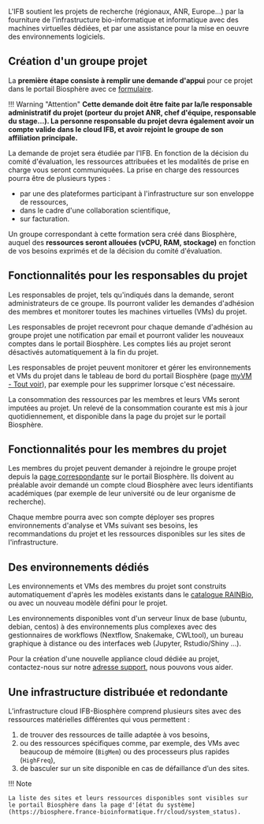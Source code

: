 L'IFB soutient les projets de recherche (régionaux, ANR, Europe...) par la fourniture de l’infrastructure bio-informatique et informatique avec des machines virtuelles dédiées, et par une assistance pour la mise en oeuvre des environnements logiciels.

## Création d'un groupe projet 

La **première étape consiste à remplir une demande d'appui** pour ce projet dans le portail Biosphère avec ce 
[formulaire](https://biosphere.france-bioinformatique.fr/cloudweb_account/groups/create?type_of_group=3).

!!! Warning "Attention"
    **Cette demande doit être faite par la/le responsable administratif du projet (porteur du projet ANR, chef d'équipe,
    responsable du stage...). La personne responsable du projet devra également avoir un compte valide dans le cloud IFB, et avoir rejoint le groupe de son affiliation principale.**

La demande de projet sera étudiée par l'IFB. En fonction de la décision du comité d'évaluation, les ressources attribuées et les modalités de prise en charge vous seront communiquées. La prise en charge des ressources pourra être de plusieurs types :
- par une des plateformes participant à l'infrastructure sur son enveloppe de ressources,
- dans le cadre d'une collaboration scientifique,
- sur facturation.

Un groupe correspondant à cette formation sera créé dans Biosphère, auquel des **ressources seront allouées (vCPU, RAM, stockage)** en fonction de vos besoins exprimés et de la décision du comité d'évaluation.

## Fonctionnalités pour les responsables du projet

Les responsables de projet, tels qu'indiqués dans la demande, seront administrateurs de ce groupe. Ils pourront valider les demandes d'adhésion des membres et monitorer toutes les machines virtuelles (VMs) du projet.

Les responsables de projet recevront pour chaque demande d'adhésion au groupe projet une notification par email et pourront valider les nouveaux comptes dans le portail Biosphère. Les comptes liés au projet seront désactivés automatiquement à la fin du projet.

Les responsables de projet peuvent monitorer et gérer les environnements et VMs du projet dans le tableau de bord du portail Biosphère (page [myVM - Tout voir](https://biosphere.france-bioinformatique.fr/monitor)), par exemple pour les supprimer lorsque c'est nécessaire.

La consommation des ressources par les membres et leurs VMs seront imputées au projet. Un relevé de la consommation courante est mis à jour quotidiennement, et disponible dans la page du projet sur le portail Biosphère.

## Fonctionnalités pour les membres du projet

Les membres du projet peuvent demander à rejoindre le groupe projet depuis la [page correspondante](https://biosphere.france-bioinformatique.fr/cloudweb_account/groups) sur le portail Biosphère. Ils doivent au préalable avoir demandé un compte cloud Biosphère avec leurs identifiants académiques (par exemple de leur université ou de leur organisme de recherche).

Chaque membre pourra avec son compte déployer ses propres environnements d'analyse et VMs suivant ses besoins, les recommandations du projet et les ressources disponibles sur les sites de l'infrastructure.

## Des environnements dédiés

Les environnements et VMs des membres du projet sont construits automatiquement d'après les modèles existants dans le [catalogue RAINBio](https://biosphere.france-bioinformatique.fr/catalogue), ou avec un nouveau modèle défini pour le projet.

Les environnements disponibles vont d'un serveur linux de base (ubuntu, debian, centos) à des environnements plus complexes avec des gestionnaires de workflows (Nextflow, Snakemake, CWLtool), un bureau graphique à distance ou des interfaces web (Jupyter, Rstudio/Shiny …).

Pour la création d'une nouvelle appliance cloud dédiée au projet, contactez-nous sur notre [adresse support](mailto:biosphere-support@genouest.org), nous pouvons vous aider.

## Une infrastructure distribuée et redondante

L’infrastructure cloud IFB-Biosphère comprend plusieurs sites avec des ressources matérielles différentes qui vous permettent : 
1. de trouver des ressources de taille adaptée à vos besoins,
2. ou des ressources spécifiques comme, par exemple, des VMs avec beaucoup de mémoire (`BigMem`) ou des processeurs plus rapides (`HighFreq`),
3. de basculer sur un site disponible en cas de défaillance d’un des sites.

!!! Note

    La liste des sites et leurs ressources disponibles sont visibles sur le portail Biosphère dans la page d'[état du système](https://biosphere.france-bioinformatique.fr/cloud/system_status).
